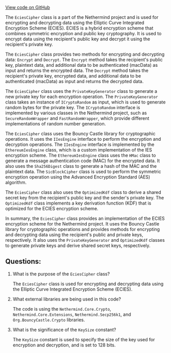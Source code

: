 [View code on GitHub](https://github.com/NethermindEth/nethermind/src/Nethermind/Nethermind.Crypto/EciesCipher.cs)

The `EciesCipher` class is a part of the Nethermind project and is used for encrypting and decrypting data using the Elliptic Curve Integrated Encryption Scheme (ECIES). ECIES is a hybrid encryption scheme that combines symmetric encryption and public key cryptography. It is used to encrypt data using the recipient's public key and decrypt it using the recipient's private key. 

The `EciesCipher` class provides two methods for encrypting and decrypting data: `Encrypt` and `Decrypt`. The `Encrypt` method takes the recipient's public key, plaintext data, and additional data to be authenticated (macData) as input and returns the encrypted data. The `Decrypt` method takes the recipient's private key, encrypted data, and additional data to be authenticated (macData) as input and returns the decrypted data. 

The `EciesCipher` class uses the `PrivateKeyGenerator` class to generate a new private key for each encryption operation. The `PrivateKeyGenerator` class takes an instance of `ICryptoRandom` as input, which is used to generate random bytes for the private key. The `ICryptoRandom` interface is implemented by various classes in the Nethermind project, such as `SecureRandomWrapper` and `FastRandomWrapper`, which provide different implementations of random number generation. 

The `EciesCipher` class uses the Bouncy Castle library for cryptographic operations. It uses the `IIesEngine` interface to perform the encryption and decryption operations. The `IIesEngine` interface is implemented by the `EthereumIesEngine` class, which is a custom implementation of the IES encryption scheme. The `EthereumIesEngine` class uses the `HMac` class to generate a message authentication code (MAC) for the encrypted data. It also uses the `Sha256Digest` class to generate a hash of the MAC and the plaintext data. The `SicBlockCipher` class is used to perform the symmetric encryption operation using the Advanced Encryption Standard (AES) algorithm. 

The `EciesCipher` class also uses the `OptimizedKdf` class to derive a shared secret key from the recipient's public key and the sender's private key. The `OptimizedKdf` class implements a key derivation function (KDF) that is optimized for the ECIES encryption scheme. 

In summary, the `EciesCipher` class provides an implementation of the ECIES encryption scheme for the Nethermind project. It uses the Bouncy Castle library for cryptographic operations and provides methods for encrypting and decrypting data using the recipient's public and private keys, respectively. It also uses the `PrivateKeyGenerator` and `OptimizedKdf` classes to generate private keys and derive shared secret keys, respectively.
## Questions: 
 1. What is the purpose of the `EciesCipher` class?
    
    The `EciesCipher` class is used for encrypting and decrypting data using the Elliptic Curve Integrated Encryption Scheme (ECIES).

2. What external libraries are being used in this code?
    
    The code is using the `Nethermind.Core.Crypto`, `Nethermind.Core.Extensions`, `Nethermind.Secp256k1`, and `Org.BouncyCastle.Crypto` libraries.

3. What is the significance of the `KeySize` constant?
    
    The `KeySize` constant is used to specify the size of the key used for encryption and decryption, and is set to 128 bits.